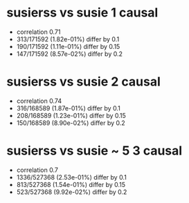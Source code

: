 # susierss vs susie  1 causal

- correlation 0.71
- 313/171592 (1.82e-01%) differ by 0.1
- 190/171592 (1.11e-01%) differ by 0.15
- 147/171592 (8.57e-02%) differ by 0.2


# susierss vs susie  2 causal

- correlation 0.74
- 316/168589 (1.87e-01%) differ by 0.1
- 208/168589 (1.23e-01%) differ by 0.15
- 150/168589 (8.90e-02%) differ by 0.2


# susierss vs susie  ~ 5 3 causal

- correlation 0.7
- 1336/527368 (2.53e-01%) differ by 0.1
- 813/527368 (1.54e-01%) differ by 0.15
- 523/527368 (9.92e-02%) differ by 0.2


